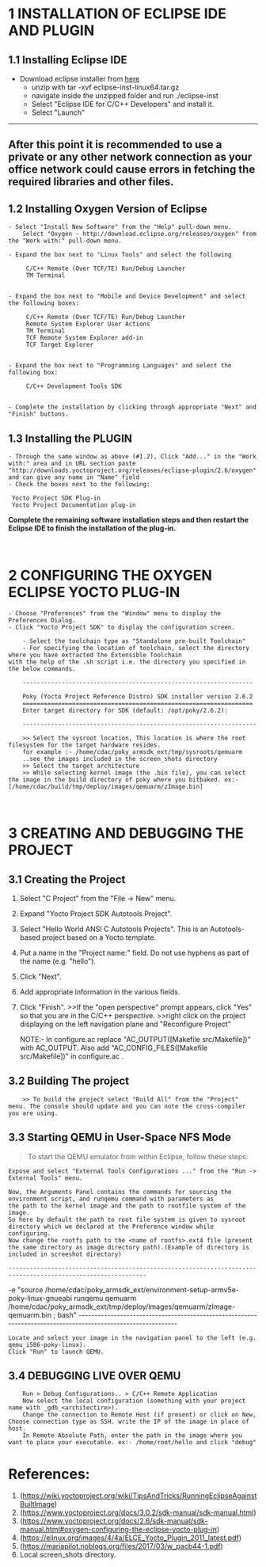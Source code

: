 # 1  INSTALLATION OF ECLIPSE IDE AND PLUGIN

## 1.1  Installing Eclipse IDE
-  Download eclipse installer from [here](https://www.eclipse.org/downloads/download.php?file=/oomph/epp/2019-12/R/eclipse-inst-linux64.tar.gz&mirror_id=105)
   -   unzip with 
         tar -xvf eclipse-inst-linux64.tar.gz
   - navigate inside the unzipped folder and run ./eclipse-inst
   - Select "Eclipse IDE for C/C++ Developers" and install it.
   - Select "Launch"

 ---------------------------------------------------------------------------------------------------------------------
   __After this point it is recommended to use a private or any other network connection as your office network could 
     cause errors in fetching the required libraries and other files.__
 ---------------------------------------------------------------------------------------------------------------------   

## 1.2 Installing Oxygen Version of Eclipse  
   
    - Select "Install New Software" from the "Help" pull-down menu. 
        Select "Oxygen - http://download.eclipse.org/releases/oxygen" from the "Work with:" pull-down menu.

    - Expand the box next to "Linux Tools" and select the following

         C/C++ Remote (Over TCF/TE) Run/Debug Launcher
         TM Terminal
                            

    - Expand the box next to "Mobile and Device Development" and select the following boxes:

         C/C++ Remote (Over TCF/TE) Run/Debug Launcher
         Remote System Explorer User Actions
         TM Terminal
         TCF Remote System Explorer add-in
         TCF Target Explorer
                            

    - Expand the box next to "Programming Languages" and select the following box:

         C/C++ Development Tools SDK
                            

    - Complete the installation by clicking through appropriate "Next" and "Finish" buttons. 

## 1.3 Installing the PLUGIN 

    - Through the same window as above (#1.2), Click "Add..." in the "Work with:" area and in URL section paste "http://downloads.yoctoproject.org/releases/eclipse-plugin/2.6/oxygen"
    and can give any name in "Name" field
    - Check the boxes next to the following:

     Yocto Project SDK Plug-in
     Yocto Project Documentation plug-in
                            
**Complete the remaining software installation steps and then restart the Eclipse IDE to finish the installation of the plug-in.** 


<br>


# 2 CONFIGURING THE OXYGEN ECLIPSE YOCTO PLUG-IN 

    - Choose "Preferences" from the "Window" menu to display the Preferences Dialog.
    - Click "Yocto Project SDK" to display the configuration screen. 

        - Select the toolchain type as "Standalone pre-built Toolchain" 
        - For specifying the location of toolchain, select the directory where you have extracted the Extensible Toolchain                      with the help of the .sh script i.e. the directory you specified in the below commands.

        -----------------------------------------------------------------

        Poky (Yocto Project Reference Distro) SDK installer version 2.6.2
        =================================================================
        Enter target directory for SDK (default: /opt/poky/2.6.2): 

        ------------------------------------------------------------------

        >> Select the sysroot location, This location is where the root filesystem for the target hardware resides.
        for example :- /home/cdac/poky_armsdk_ext/tmp/sysroots/qemuarm
        ..see the images included in the screen_shots directory
        >> Select the target architecture 
        >> While selecting kernel image (the .bin file), you can select the image in the build directory of poky where you bitbaked. ex:-[/home/cdac/build/tmp/deploy/images/qemuarm/zImage.bin]      



<br>

# 3 CREATING AND DEBUGGING THE PROJECT

## 3.1 Creating the Project
    
1. Select "C Project" from the "File -> New" menu.
2. Expand "Yocto Project SDK Autotools Project".
3. Select "Hello World ANSI C Autotools Projects". This is an Autotools-based project based on a Yocto template.
4. Put a name in the "Project name:" field. Do not use hyphens as part of the name (e.g. "hello").
5. Click "Next".
6. Add appropriate information in the various fields.
7. Click "Finish".
        >>If the "open perspective" prompt appears, click "Yes" so that you are in the C/C++ perspective. 
        >>right click on the project displaying on the left navigation plane and "Reconfigure Project"

    NOTE:- 
        In configure.ac replace "AC_OUTPUT([Makefile src/Makefile])" with AC_OUTPUT.
        Also add  "AC_CONFIG_FILES([Makefile	src/Makefile])" in configure.ac .


## 3.2 Building The project

        >> To build the project select "Build All" from the "Project" menu. The console should update and you can note the cross-compiler you are using.                             

## 3.3 Starting QEMU in User-Space NFS Mode

 >To start the QEMU emulator from within Eclipse, follow these steps:

    Expose and select "External Tools Configurations ..." from the "Run -> External Tools" menu.
    
    Now, the Arguments Panel contains the commands for sourcing the environment script, and runqemu command with parameters as
    the path to the kernel image and the path to rootfile system of the image.
    So here by default the path to root file system is given to sysroot directory which we declared at the Preference window while configuring.
    Now change the rootfs path to the <name of rootfs>.ext4 file (present the same directory as image directory path).(Example of directory is included in screeshot directory)

    -------------------------------------------------------------------------------------------------------------
 -e "source /home/cdac/poky_armsdk_ext/environment-setup-armv5e-poky-linux-gnueabi
    runqemu qemuarm /home/cdac/poky_armsdk_ext/tmp/deploy/images/qemuarm/zImage-qemuarm.bin <PATH TO ROOTFS>;
    bash"
    -------------------------------------------------------------------------------------------------------------

    Locate and select your image in the navigation panel to the left (e.g. qemu_i586-poky-linux).
    Click "Run" to launch QEMU. 


## 3.4 DEBUGGING LIVE OVER QEMU

        Run > Debug Configurations.. > C/C++ Remote Application
        Now select the local configuration (something with your project name with _gdb_<architectire>).
        Change the connection to Remote Host (if present) or click on New, Choose connection type as SSH. write the IP of the image in place of host.
        In Remote Absolute Path, enter the path in the image where you want to place your executable. ex:- /home/root/hello and click "debug"



# References:
1. (https://wiki.yoctoproject.org/wiki/TipsAndTricks/RunningEclipseAgainstBuiltImage)
2. (https://www.yoctoproject.org/docs/3.0.2/sdk-manual/sdk-manual.html)
3. (https://www.yoctoproject.org/docs/2.6/sdk-manual/sdk-manual.html#oxygen-configuring-the-eclipse-yocto-plug-in)
4. (https://elinux.org/images/4/4a/ELCE_Yocto_Plugin_2011_latest.pdf)
5. (https://mariapilot.noblogs.org/files/2017/03/w_pacb44-1.pdf)
6. Local screen_shots directory.
